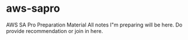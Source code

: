 # aws-sapro
AWS SA Pro Preparation Material
All notes I"m preparing will be here. Do provide recommendation or join in here. 
